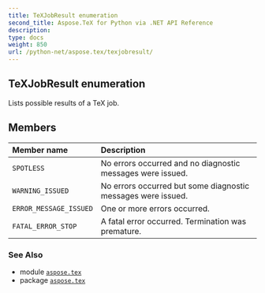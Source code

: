 ```yaml
---
title: TeXJobResult enumeration
second_title: Aspose.TeX for Python via .NET API Reference
description: 
type: docs
weight: 850
url: /python-net/aspose.tex/texjobresult/
---
```


## TeXJobResult enumeration

Lists possible results of a TeX job.

## Members
| Member name | Description |
| :- | :- |
| `SPOTLESS` | No errors occurred and no diagnostic messages were issued. |
| `WARNING_ISSUED` | No errors occurred but some diagnostic messages were issued. |
| `ERROR_MESSAGE_ISSUED` | One or more errors occurred. |
| `FATAL_ERROR_STOP` | A fatal error occurred. Termination was premature. |

### See Also

* module [`aspose.tex`](/tex/python-net/aspose.tex/)
* package [`aspose.tex`](/tex/python-net/)

